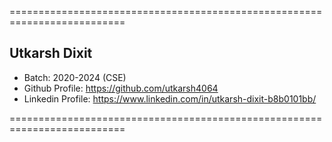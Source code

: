 ==========================================================================

## Utkarsh Dixit
- Batch: 2020-2024 (CSE)
- Github Profile: https://github.com/utkarsh4064
- Linkedin Profile: https://www.linkedin.com/in/utkarsh-dixit-b8b0101bb/ 

==========================================================================

